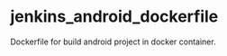 jenkins_android_dockerfile
==========================

Dockerfile for build android project in docker container.

